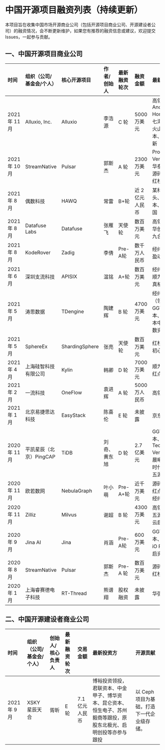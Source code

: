 # 中国开源项目融资列表（持续更新）

本项目旨在收集中国市场开源商业公司（包括开源项目商业公司、开源建设者公司）的融资情况，会不断更新维护，如果您有推荐的融资信息或建议，欢迎提交 Issues，一起参与贡献。

## 一、中国开源项目商业公司

| 时间 | 组织（公司/基金会/个人） | 核心开源项目 | 作者/创始人 | 最新融资轮次 | 融资金额 | 最新投资方 |
| :-- | :-- | :-- | :-- | :-- | :-- | :-- |
| 2021 年 11 月 | Alluxio, Inc. | Alluxio | 李浩源 | C 轮 | 5000 万美元 | 高瓴创投、Andreessen Horowitz、七海资本、火山石资本、华泰创新 |
| 2021 年 10 月 | StreamNative | Pulsar | 郭斯杰 | A 轮 | 2300万美元 | Prosperity7 Ventures、华泰创新、源码资本、红杉中国 |
| 2021 年 8 月 | 偶数科技 | HAWQ | 常雷 | B+轮 | 近 2 亿元人民币 | 某科技巨头、红杉资本、红点中国 |
| 2021 年 8 月 | Datafuse Labs | Datafuse | 张雁飞 | 天使轮 | 数百万美元 | 高瓴资本、华创资本、九合创投 |
| 2021 年 8 月 | KodeRover | Zadig | 李倩 | Pre-A轮 | 数千万人民币 | 经纬中国、盈动资本 |
| 2021 年 6 月 | 深圳支流科技 | APISIX | 温铭 | A+轮 | 数百万美元 | 经纬中国、顺为资本、真格基金 |
| 2021 年 5 月 | 涛思数据 | TDengine | 陶建辉 | B 轮 | 4700 万美元 | 经纬中国（领投）、GGV 纪源资本、红杉资本中国、指数资本 |
| 2021 年 5 月 | SphereEx | ShardingSphere | 张亮 | 天使轮 | 数百万美元 | 红杉中国、初心资本 |
| 2021 年 4 月 | 上海硅智科技有限公司 | Kylin | 韩卿 | D 轮 | 7000 万美元 | 顺为资本、红点中国等 |
| 2021 年 2 月 | 一流科技 | OneFlow | 袁进辉 | A 轮 | 5000 万人民币 | 高瓴资本 |
| 2021 年 1 月 | 北京易捷思达科技 | EasyStack | 陈喜伦 | E 轮 | 未披露 | 京东数科 |
| 2020 年 11 月 | 平凯星辰（北京）PingCAP | TiDB | 刘奇、黄东旭 | D 轮 | 2.7 亿美元 | GGV 纪源资本、Access Technology Ventures、晨曦投资、时代资本、 五源资本等 |
| 2020 年 11 月 | 欧若数网 | NebulaGraph | 叶小萌 | Pre-A+轮 | 近千万美元 | 源码资本、红点中国、经纬中国 |
| 2020 年 11 月 | Zilliz | Milvus | 谢超 | B 轮 | 4300 万美元 | 高瓴资本、五源资本、云启资本等 |
| 2020 年 9 月 | Jina AI | Jina | 肖涵 | Pre-A轮 | 600 万美元 | GGV 纪源资本、SAP、iO Fund、云启资本 |
| 2020 年 8 月 | StreamNative | Pulsar | 郭斯杰 | Pre-A 轮 | 数百万美元 | 源码资本、红杉中国 |
| 2020 年 1 月 | 上海睿赛德电子科技 | RT-Thread | 熊谱翔 | 股权融资 | 未披露 | 华强 PCB |

## 二、中国开源建设者商业公司

| 时间 | 组织（公司/基金会/个人） | 创始人/核心负责人 | 最新融资轮次 | 交易金额 | 最新投资方 | 开源贡献 |
| :-- | :-- | :-- | :-- | :-- | :-- | :-- |
| 2021 年 9 月 | XSKY星辰天合 | 胥昕 | E 轮 | 7.1亿元人民币 | 博裕投资领投，君联资本、中金甲子、博华资本、昆仑资本、恒生电子、苏州毅商等跟投，原股东北极光、启明创投等亦参与跟投 | 以 Ceph 项目为基础，打造下一代企业级存储。|



